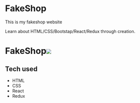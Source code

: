 # FakeShop
This is my fakeshop website

Learn about HTML/CSS/Bootstap/React/Redux through creation.
# FakeShop![](https://Fake-Shop.abhinandv1.repl.co)

## Tech used
* HTML
* CSS
* React
* Redux
